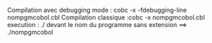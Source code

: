 Compilation avec debugging mode : cobc -x -fdebugging-line nompgmcobol.cbl
Compilation classique :cobc -x nompgmcobol.cbl
execution : ./ devant le nom du programme sans extension ==> ./nompgmcobol
